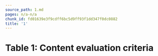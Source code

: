 ```yaml
---
source_path: 1.md
pages: n/a-n/a
chunk_id: fd01639e3f9cdff6bc5d9ff93f1dd347f0dc0882
title: '1'
---
```

# Table 1: Content evaluation criteria
